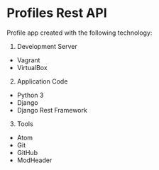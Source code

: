 # Profiles Rest API

Profile app created with the following technology:
1. Development Server
- Vagrant
- VirtualBox
2. Application Code
- Python 3
- Django
- Django Rest Framework
3. Tools
- Atom
- Git
- GitHub
- ModHeader
